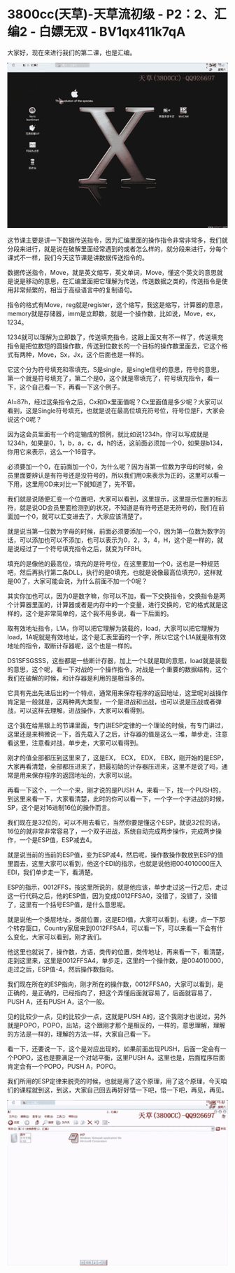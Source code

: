 # 3800cc(天草)-天草流初级 - P2：2、汇编2 - 白嫖无双 - BV1qx411k7qA

大家好，现在来进行我们的第二课，也是汇编。

![](img/eb24b7028bf7de047310671d1358d354_1.png)

这节课主要是讲一下数据传送指令，因为汇编里面的操作指令非常非常多，我们就分段来进行，就是说在破解里面经常遇到的或者怎么样的，就分段来进行，分每个课式不一样，我们今天这节课是讲数据传送指令的。

数据传送指令，Move，就是英文缩写，英文单词，Move，懂这个英文的意思就是说是移动的意思，在汇编里面把它理解为传送，传送数据之类的，传送指令是使用非常频繁的，相当于高级语言中的复制语句。

指令的格式有Move，reg就是register，这个缩写，我这是缩写，计算器的意思，memory就是存储器，imm是立即数，就是一个操作数，比如说，Move，ex，1234。

1234就可以理解为立即数了，传送填充指令，这跟上面又有不一样了，传送填充指令是把位数短的圆操作数，传送到位数长的一个目标的操作数里面去，它这个格式有两种，Move，Sx，Jx，这个后面也是一样的。

它这个分为符号填充和零填充，S是single，是single信号的意思，符号的意思，第一个就是符号填充了，第二个是0，这个就是零填充了，符号填充指令，看一下，这个自己看一下，再看一下这个例子。

Al=87h，经过这条指令之后，Cx和Dx里面值呢？Cx里面值是多少呢？大家可以看到，这是Single符号填充，也就是说在最高位填充符号位，符号位是F，大家会说这个0呢？

因为这会员里面有一个约定输成的惯例，就比如说1234h，你可以写成就是1234h，如果是0，1，b，a，c，d，h的话，这前面必须加一个0，如果是b134，你用它来表示，这么一个16音字。

必须要加一个0，在前面加一个0，为什么呢？因为当第一位数为字母的时候，会员里面要辨认是有符号还是没符号的，所以我们用0来表示为正的，这里可以看一下用，这里用OD来对比一下就知道了，先不管。

我们就是说随便汇变一个位置吧，大家可以看到，这里提示，这里提示位置的标志符，就是说OD会员里面检测到的状况，不知道是有符号还是无符号的，我们在前面加一个0，就可以汇变进去了，大家应该清楚了。

就是说当第一位数为字母的时候，前面必须要添加一个0，因为第一位数为数字的话，可以添加也可以不添加，也可以表示为0，2，3，4，H，这个是一样的，就是说经过了一个符号填充指令之后，就变为FF8H。

填充的是像他的最高位，填充的是符号位，在这里要加一个0，这也是一种规范吧，然后再执行第二条DLL，执行的是0填充，也就是说像最高位填充0，这样就是00了，大家可能会说，为什么前面不加一个0呢？

其实你加也可以，因为0是数字嘛，你可以不加，看一下交换指令，交换指令是两个计算器里面的，计算器或者是内存中的一个变量，进行交换的，它的格式就是这样的，这个是非常简单的，这个我不用多说，看一下后面的。

取有效地址指令，L1A，你可以把它理解为装载的，load，大家可以把它理解为load，1A呢就是有效地址，这个是汇表里面的一个字，所以它这个L1A就是取有效地址的指令，取断计存器呢，这个也是一样的。

DS1SFSGSSS，这些都是一些断计存器，加上一个L就是取的意思，load就是装载的意思，这个呢，看一下对战的一个操作指令，对战是一个重要的数据结构，这个我们在破解的时候，和计存器是利用的是相当多的。

它具有先出先进后出的一个特点，通常用来保存程序的返回地址，这里呢对战操作肯定是一般就是，这两种两大类型，一个是进战和出战，也可以说是压战或者弹战，可以这样去理解，进战操作，大家可以看得到。

这个我在给黑银上的节课里面，专门讲ESP定律的一个理论的时候，有专门讲过，这里还是来稍微说一下，首先载入了之后，计存器的值是这么一堆，单步走，注意看这里，注意看对战，单步走，大家可以看得到。

刚才的值全部都压到这里来了，这是EX， ECX， EDX， EBX，刚开始的是ESP，大家再看清楚，全部都压进来了，把最初始的计存器压进来，这里不是说了吗，通常是用来保存程序的返回地址的，大家可以说。

再看一下这个，一个一个来，刚才说的是PUSH A，来看一下，找一个PUSH的，到这里来看一下，大家看清楚，此时的你可以看一下，一个字一个字进战的时候，SP，这个是对16进制16位的操作而言。

我们现在是32位的，可以不用去看它，当然你要是懂这个ESP，就说32位的话，16位的就非常非常容易了，一个双子进战，系统自动完成两步操作，完成两步操作，一个是ESP值，ESP减去4。

就是说当前的当前的ESP值，变为ESP减4，然后呢，操作数操作数放到ESP的值里面去，这里大家可以看到，他这个EDI的指示，也就是说他把004010000压入EDI，我们单步走一下，看清楚。

ESP的指示，0012FFS，按这里所说的，就是他应该，单步走过这一行之后，走过这一行代码之后，他的ESP值，因为变成0012FFSA0，没错了，没错了，没错了，这里有一个括号ESP值，是什么意思呢。

就是说他一个类层地址，类层位置，这是EDI值，大家可以看到，右键，点一下那个转存窗口，Country家居来到0012FFSA4，可以看一下，可以来看一下会有什么变化，大家可以看到，刚才我们。

他这里也就说了，操作数，方语，类传的位置，类传地址，再来看一下，看清楚，走到这里来，这里是0012FFSA4，单步走，这里的一个操作数，是004010000，走过之后，ESP值-4，然后操作数指向。

我们现在所在的ESP指向，刚才所在的操作数，0012FFSA0，大家可以看到，是正确的，是正确的，已经指向了，把这个弄懂后面就容易了，后面就容易了，PUSH A，还有PUSH A，这个一般。

见的比较少一点，见的比较少一点，这就是PUSH A的，这个我刚才也说过，另外就是POPO，POPO，出站，这个跟刚才那个是相反的，一样的，意思理解，理解的方法是一样的，理解的方法一样，大家自己看一下。

看一下，还要说一下，这个是对应出现的，如果前面出现PUSH，后面一定会有一个POPO，这也是要满足一个对站平衡，这里PUSH A，这里也是，后面程序后面肯定会有一个POPO，PUSH A，POPO。

我们所用的ESP定律来脱壳的时候，也就是用了这个原理，用了这个原理，今天咱们的课程就到这，到这，大家自己回去再好好悟一下吧，悟一下吧，再见，再见。



![](img/eb24b7028bf7de047310671d1358d354_3.png)